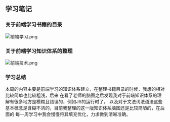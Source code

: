 ## 学习笔记

### 关于前端学习书籍的目录
![前端学习.png](https://i.loli.net/2020/07/05/tzYiEx9J4RUQk1K.png)

### 关于前端学习知识体系的整理
![前端技术.png](https://i.loli.net/2020/07/05/cDXsyP713jbeaIJ.png)

### 学习总结
本周的内容主要是前端学习的知识体系建立，在整理书籍目录的时候，我想的相对比较简单也比较粗浅，后来
在看了老师的脑图之后发现我对于前端知识体系的理解有很多地方是模糊且错误的，例如JS的运行时了，
以及对于文法词法语法这些基本概念是含糊不清的，目前我整理的这一版知识体系脑图还是比较简陋的，在后面的
每一周学习中我会慢慢将其填充优化，力求做到清晰准确。
